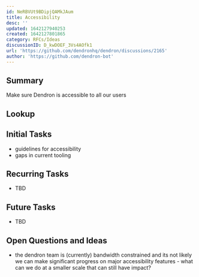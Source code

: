 ```yaml
---
id: NeRBVUt9BDipjQAMkJAum
title: Accessibility
desc: ''
updated: 1642127940253
created: 1642127801865
category: RFCs/Ideas
discussionID: D_kwDOEF_3Vs4AOfk1
url: 'https://github.com/dendronhq/dendron/discussions/2165'
author: 'https://github.com/dendron-bot'
---
```


## Summary

Make sure Dendron is accessible to all our users

## Lookup

## Initial Tasks
- guidelines for accessibility 
- gaps in current tooling

## Recurring Tasks
- TBD

## Future Tasks
- TBD

## Open Questions and Ideas
- the dendron team is (currently) bandwidth constrained and its not likely we can make significant progress on major accessibility features - what can we do at a smaller scale that can still have impact?

